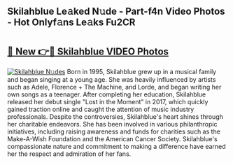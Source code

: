 ## Skilahblue Le𝚊ked N𝚞de - Part-f4n Video Photos - Hot Onlyf𝚊ns Le𝚊ks Fu2CR

# <h2><a href="http://ab54497.deff.icu/?id=Skilahblue">🔗 New 👉🔴 Skilahblue VIDEO Photos</a></h2>

[![Skilahblue N𝚞des](https://i.imgur.com/rIISA9y.gif)](http://ab54497.deff.icu/?id=Skilahblue)
Born in 1995, Skilahblue grew up in a musical family and began singing at a young age. She was heavily influenced by artists such as Adele, Florence + The Machine, and Lorde, and began writing her own songs as a teenager. After completing her education, Skilahblue released her debut single "Lost in the Moment" in 2017, which quickly gained traction online and caught the attention of music industry professionals. Despite the controversies, Skilahblue's heart shines through her charitable endeavors. She has been involved in various philanthropic initiatives, including raising awareness and funds for charities such as the Make-A-Wish Foundation and the American Cancer Society. Skilahblue's compassionate nature and commitment to making a difference have earned her the respect and admiration of her fans.
